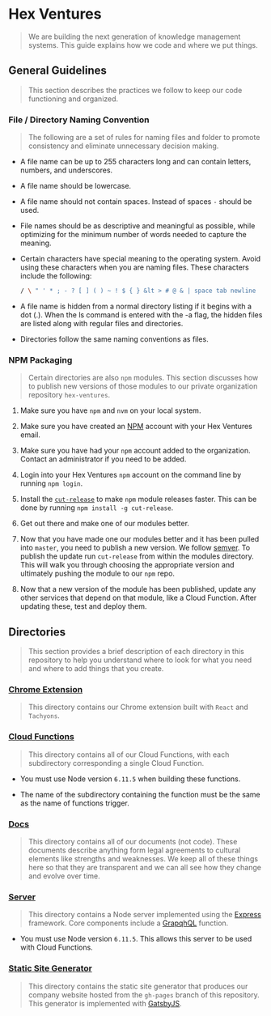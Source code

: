 # Hex Ventures

> We are building the next generation of knowledge management systems. This guide explains how we code and where we put things.

## General Guidelines

> This section describes the practices we follow to keep our code functioning and organized.

### File / Directory Naming Convention

> The following are a set of rules for naming files and folder to promote consistency and eliminate unnecessary decision making.

* A file name can be up to 255 characters long and can contain letters, numbers, and underscores.

* A file name should be lowercase.

* A file name should not contain spaces. Instead of spaces `-` should be used.

* File names should be as descriptive and meaningful as possible, while optimizing for the minimum number of words needed to capture the meaning.

* Certain characters have special meaning to the operating system. Avoid using these characters when you are naming files. These characters include the following:

  ```sh
  / \ " ' * ; - ? [ ] ( ) ~ ! $ { } &lt > # @ & | space tab newline
  ```

* A file name is hidden from a normal directory listing if it begins with a dot (.). When the ls command is entered with the -a flag, the hidden files are listed along with regular files and directories.

* Directories follow the same naming conventions as files.

### NPM Packaging

> Certain directories are also `npm` modules. This section discusses how to publish new versions of those modules to our private organization repository `hex-ventures`.

1. Make sure you have `npm` and `nvm` on your local system.

2. Make sure you have created an [NPM](https://www.npmjs.com/) account with your Hex Ventures email.

3. Make sure you have had your `npm` account added to the organization. Contact an administrator if you need to be added.

4. Login into your Hex Ventures `npm` account on the command line by running `npm login`.

5. Install the [`cut-release`](https://www.npmjs.com/package/cut-release) to make `npm` module releases faster. This can be done by running `npm install -g cut-release`.

6. Get out there and make one of our modules better.

7. Now that you have made one our modules better and it has been pulled into `master`, you need to publish a new version. We follow [semver](https://semver.org/). To publish the update run `cut-release` from within the modules directory. This will walk you through choosing the appropriate version and ultimately pushing the module to our `npm` repo.

8. Now that a new version of the module has been published, update any other services that depend on that module, like a Cloud Function. After updating these, test and deploy them.

## Directories

> This section provides a brief description of each directory in this repository to help you understand where to look for what you need and where to add things that you create.

### [Chrome Extension](https://github.com/hex-ventures/hex-ventures/tree/master/chrome-extension)

> This directory contains our Chrome extension built with `React` and `Tachyons`.

### [Cloud Functions](https://github.com/hex-ventures/hex-ventures/tree/master/cloud-functions)

> This directory contains all of our Cloud Functions, with each subdirectory corresponding a single Cloud Function.

* You must use Node version `6.11.5` when building these functions.

* The name of the subdirectory containing the function must be the same as the name of functions trigger.

### [Docs](https://github.com/hex-ventures/hex-ventures/tree/master/docs)

> This directory contains all of our documents (not code). These documents describe anything form legal agreements to cultural elements like strengths and weaknesses. We keep all of these things here so that they are transparent and we can all see how they change and evolve over time.

### [Server](https://github.com/hex-ventures/hex-ventures/tree/master/server)

> This directory contains a Node server implemented using the [Express](https://expressjs.com/) framework. Core components include a [GrapqhQL](http://graphql.org/) function.

* You must use Node version `6.11.5`. This allows this server to be used with Cloud Functions.

### [Static Site Generator](https://github.com/hex-ventures/hex-ventures/tree/master/static-site-generator)

> This directory contains the static site generator that produces our company website hosted from the `gh-pages` branch of this repository. This generator is implemented with [GatsbyJS](https://www.gatsbyjs.org/).